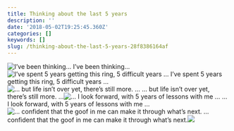 ```yaml
---
title: Thinking about the last 5 years
description: ''
date: '2018-05-02T19:25:45.360Z'
categories: []
keywords: []
slug: /thinking-about-the-last-5-years-28f8386164af
---
```


![I’ve been thinking…](https://cdn-images-1.medium.com/max/800/1*3JNM-R5esEGDwyUDzktqBQ.jpeg)
I’ve been thinking…![I’ve spent 5 years getting this ring, 5 difficult years …](https://cdn-images-1.medium.com/max/800/1*BEGdqVs5r4AuZA_hrXKqvw.png)
I’ve spent 5 years getting this ring, 5 difficult years …![… but life isn’t over yet, there’s still more. …](https://cdn-images-1.medium.com/max/800/1*ZDgC_bVv3bTPfMWrsKlorQ.png)
… but life isn’t over yet, there’s still more. …![… I look forward, with 5 years of lessons with me …](https://cdn-images-1.medium.com/max/800/1*bGXjWJfSB1IrZpiKaFUUTQ.png)
… I look forward, with 5 years of lessons with me …![… confident that the goof in me can make it through what’s next.](https://cdn-images-1.medium.com/max/800/1*BJy7CsCBF6c8LdUVXhlhPw.jpeg)
… confident that the goof in me can make it through what’s next.![](https://cdn-images-1.medium.com/max/800/1*3_pVQ9n_GCOr21L_hhVuJQ.png)